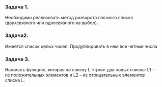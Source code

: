 ### Задача 1.
Необходимо реализовать метод разворота связного списка (двухсвязного или односвязного на выбор).
### Задача2.
Имеется список целых чисел. Продублировать в нем все четные числа
### Задача 3.
Написать функцию, которая по списку L строит два новых списка: L1 – из положительных элементов и L2 – из отрицательных элементов списка L.

